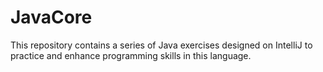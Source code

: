 # JavaCore
This repository contains a series of Java exercises designed on IntelliJ to practice and enhance programming skills in this language.
